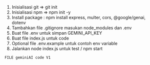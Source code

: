 1. Inisialisasi git => git init
2. Inisialisasi npm => npm init -y
3. Install package : npm install express, multer, cors, @google/genai, dotenv
4. Tambahkan file .gitignore masukan node_modules dan .env
5. Buat file .env untuk simpan GEMINI_API_KEY
6. Buat file index.js untuk code
7. Optional file .env.example untuk contoh env variable
8. Jalankan node index.js untuk test / npm start

`FILE geminiAI code V1`
